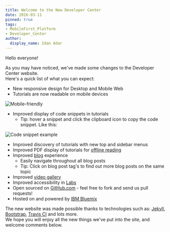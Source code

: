 ```yaml
---
title: Welcome to the New Developer Center
date: 2016-03-11
pinned: true
tags:
- MobileFirst_Platform
- Developer_Center
author:
  display_name: Idan Adar
---
```


Hello everyone!

As you may have noticed, we've made some changes to the Developer Center website.  
Here's a quick list of what you can expect:

* New responsive design for Desktop and Mobile Web
* Tutorials are now readable on mobile devices

![Mobile-friendly]({{site.baseurl}}/assets/blog/2015-12-06-welcome-to-the-new-developer-center/mobile-friendly.gif)

* Improved display of code snippets in tutorials
    * Tip: hover a snippet and click the clipboard icon to copy the code snippet. Like this:

![Code snippet example]({{site.baseurl}}/assets/blog/2015-12-06-welcome-to-the-new-developer-center/code-snippets.png)

* Improved discovery of tutorials with new top and sidebar menus
* Improved PDF display of tutorials for [offline reading]({{site.baseurl}}/downloads/)
* Improved [blog]({{site.baseurl}}/blog/) experience
    * Easily navigate throughout all blog posts
    * Tip: Click on blog post tag's to find out more blog posts on the same topic
* Improved [video gallery]({{site.baseurl}}/video-gallery/)
* Improved accessibility in [Labs]({{site.baseurl}}/labs/)
* Open sourced on [GitHub.com](https://www.github.com/mobilefirst-platform-developer-center/devcenter) - feel free to fork and send us pull requests!
* Hosted on and powered by [IBM Bluemix](https://bluemix.net)

The new website was made possible thanks to technologies such as: [Jekyll](http://jekyllrb.com/), [Bootstrap](getbootstrap.com), [Travis CI](https://travis-ci.org/) and lots more.  
We hope you will enjoy all the new things we've put into the site, and welcome comments below.
